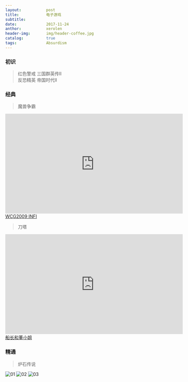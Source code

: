 ```yaml
---
layout:           post
title:            电子游戏
subtitle:         
date:             2017-11-24 
anthor:           xerolen
header-img:       img/header-coffee.jpg 	 
catalog:          true
tags:             Absurdism
---
```


### 初识

> 红色警戒 三国群英传II <br>
  反恐精英 帝国时代II

### 经典

> 魔兽争霸

<iframe width="560" height="315" src="https://www.youtube.com/embed/uGxMf9LexA0" frameborder="0" allowfullscreen></iframe>
<a href="https://www.youtube.com/watch?v=uGxMf9LexA0&t">WCG2009 INFI</a>

> 刀塔

<iframe width="560" height="315" src="https://www.youtube.com/embed/nw0xFJpurlw" frameborder="0" allowfullscreen></iframe>
<a href="https://www.youtube.com/watch?v=nw0xFJpurlw&t">船长和董小姐</a>

<!-- <img src="/i/eg_tulip.jpg"  alt="上海鲜花港 - 郁金香" /> -->

### 精通

> 炉石传说

![01](https://github.com/xerolen/xerolen.github.io/raw/master/img/Post/hs1.png)
![02](https://github.com/xerolen/xerolen.github.io/raw/master/img/Post/hs2.png)
![03](https://github.com/xerolen/xerolen.github.io/raw/master/img/Post/hs3.png)